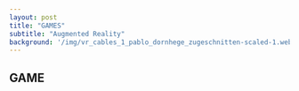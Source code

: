 ```yaml
---
layout: post
title: "GAMES"
subtitle: "Augmented Reality"
background: '/img/vr_cables_1_pablo_dornhege_zugeschnitten-scaled-1.webp'
---
```


## GAME